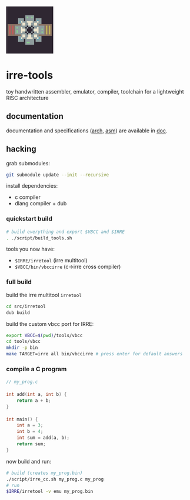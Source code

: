 
![icon](doc/icon.png)

# irre-tools

toy handwritten assembler, emulator, compiler, toolchain for a lightweight RISC architecture 

## documentation

documentation and specifications ([arch](doc/arch.md), [asm](doc.asm.md)) are available in [doc](doc/).

## hacking

grab submodules:
```sh
git submodule update --init --recursive
```

install dependencies:
+ c compiler
+ dlang compiler + dub

### quickstart build
```sh
# build everything and export $VBCC and $IRRE
. ./script/build_tools.sh
```

tools you now have:
+ `$IRRE/irretool` (irre multitool)
+ `$VBCC/bin/vbccirre` (c->irre cross compiler)

### full build
build the irre multitool `irretool`
```sh
cd src/irretool
dub build
```

build the custom vbcc port for IRRE:
```sh
export VBCC=$(pwd)/tools/vbcc
cd tools/vbcc
mkdir -p bin
make TARGET=irre all bin/vbccirre # press enter for default answers
```

### compile a C program

```c
// my_prog.c

int add(int a, int b) {
    return a + b;
}

int main() {
    int a = 3;
    int b = 4;
    int sum = add(a, b);
    return sum;
}

```

now build and run:
```sh
# build (creates my_prog.bin)
./script/irre_cc.sh my_prog.c my_prog
# run
$IRRE/irretool -v emu my_prog.bin
```
